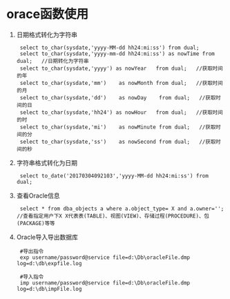 # orace函数使用

1. 日期格式转化为字符串

		select to_char(sysdate,'yyyy-MM-dd hh24:mi:ss') from dual;
		select to_char(sysdate,'yyyy-mm-dd hh24:mi:ss') as nowTime from dual;   //日期转化为字符串   
		select to_char(sysdate,'yyyy') as nowYear   from dual;   //获取时间的年   
		select to_char(sysdate,'mm')    as nowMonth from dual;   //获取时间的月   
		select to_char(sysdate,'dd')    as nowDay    from dual;   //获取时间的日   
		select to_char(sysdate,'hh24') as nowHour   from dual;   //获取时间的时   
		select to_char(sysdate,'mi')    as nowMinute from dual;   //获取时间的分   
		select to_char(sysdate,'ss')    as nowSecond from dual;   //获取时间的秒

2. 字符串格式转化为日期

		select to_date('20170304092103','yyyy-MM-dd hh24:mi:ss') from dual;

3. 查看Oracle信息

		select * from dba_objects a where a.object_type= X and a.owner=''; //查看指定用户下X X代表表(TABLE)、视图(VIEW)、存储过程(PROCEDURE)、包(PACKAGE)等等

4. Oracle导入导出数据库

		#导出指令
		exp username/password@service file=d:\Db\oracleFile.dmp log=d:\db\expfile.log

		#导入指令
		imp username/password@service file=d:\Db\oracleFile.dmp log=d:\db\impFile.log